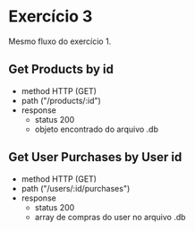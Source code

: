 # Exercício 3
Mesmo fluxo do exercício 1.

## Get Products by id
- method HTTP (GET)
- path ("/products/:id")
- response
    - status 200
    - objeto encontrado do arquivo .db

## Get User Purchases by User id
- method HTTP (GET)
- path ("/users/:id/purchases")
- response
    - status 200
    - array de compras do user no arquivo .db
